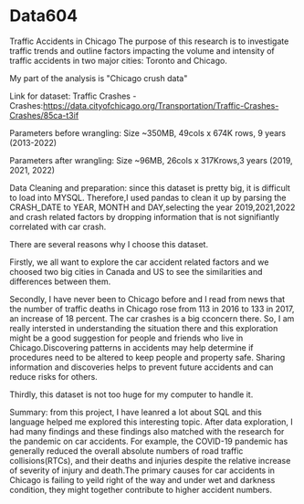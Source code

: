 # Data604
Traffic Accidents in Chicago
The purpose of this research is to investigate traffic trends and outline factors impacting the volume and intensity of traffic accidents in two major cities: Toronto and Chicago.

My part of the analysis is "Chicago crush data" 

Link for dataset: Traffic Crashes - Crashes:https://data.cityofchicago.org/Transportation/Traffic-Crashes-Crashes/85ca-t3if

Parameters before wrangling: Size ~350MB, 49cols x 674K rows, 9 years (2013-2022)

Parameters after wrangling: Size ~96MB, 26cols x 317Krows,3 years (2019, 2021, 2022)

Data Cleaning and preparation: since this dataset is pretty big, it is difficult to load into MYSQL. 
Therefore,I used pandas to clean it up by parsing the CRASH_DATE to YEAR, MONTH and DAY,selecting the year 2019,2021,2022 and crash related factors by dropping information that is not signifiantly correlated with car crash.

There are several reasons why I choose this dataset. 

Firstly, we all want to explore the car accident related factors and we choosed two big cities in Canada and US to see the similarities and differences between them. 

Secondly, I have never been to Chicago before and I read from news that the number of traffic deaths in Chicago rose from 113 in 2016 to 133 in 2017, an increase of 18 percent. The car crashes is a big cconcern there. So, I am really intersted in understanding the situation there and this exploration might be a good suggestion for people and friends who live in Chicago.Discovering patterns in accidents may help determine if procedures need to be altered to keep people and property safe. Sharing information and discoveries helps to prevent future accidents and can reduce risks for others. 

Thirdly, this dataset is not too huge for my computer to handle it. 

Summary: from this project, I have leanred a lot about SQL and this language helped me explored this interesting topic.
After data exploration, I had many findings and these findings also matched with the research for the pandemic on car accidents. For example, the COVID-19 pandemic has generally reduced the overall absolute numbers of road traffic collisions(RTCs), and their deaths and injuries despite the relative increase of severity of injury and death.The primary causes for car accidents in Chicago is failing to yeild right of the way and under wet and darkness condition, they might together contribute to higher accident numbers.
